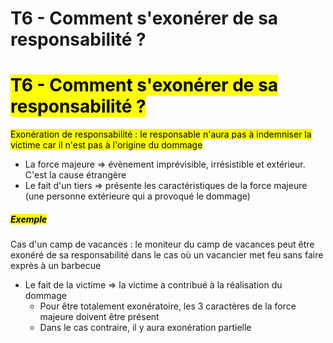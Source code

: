 # T6 - Comment s'exonérer de sa responsabilité ?

# <mark class="hltr-purple format">T6 - Comment s'exonérer de sa responsabilité ?</mark>

<mark class="hltr-red format">Exonération de responsabilité : le responsable n'aura pas à indemniser la victime car il n'est pas à l'origine du dommage</mark>

- La force majeure => évènement imprévisible, irrésistible et extérieur. C'est la cause étrangère
- Le fait d'un tiers => présente les caractéristiques de la force majeure (une personne extérieure qui a provoqué le dommage)
##### <mark class="hltr-grey format">Exemple</mark>
Cas d'un camp de vacances : le moniteur du camp de vacances peut être exonéré de sa responsabilité dans le cas où un vacancier met feu sans faire exprès à un barbecue

- Le fait de la victime => la victime a contribué à la réalisation du dommage
	- Pour être totalement exonératoire, les 3 caractères de la force majeure doivent être présent
	- Dans le cas contraire, il y aura exonération partielle